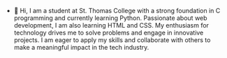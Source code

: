 - 👋 Hi, I am a student at St. Thomas College with a strong foundation in C programming and currently learning Python. Passionate about web development, I am also learning HTML and CSS. My enthusiasm for technology drives me to solve problems and engage in innovative projects. I am eager to apply my skills and collaborate with others to make a meaningful impact in the tech industry.

<!---
LearnerBoy443/LearnerBoy443 is a ✨ special ✨ repository because its `README.md` (this file) appears on your GitHub profile.
You can click the Preview link to take a look at your changes.
--->
